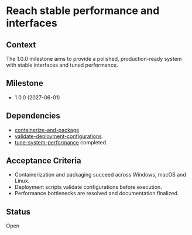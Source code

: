 # Reach stable performance and interfaces

## Context
The 1.0.0 milestone aims to provide a polished, production-ready system with
stable interfaces and tuned performance.

## Milestone
- 1.0.0 (2027-06-01)

## Dependencies

- [containerize-and-package](containerize-and-package.md)
- [validate-deployment-configurations](validate-deployment-configurations.md)
- [tune-system-performance](archive/tune-system-performance.md) completed.

## Acceptance Criteria
- Containerization and packaging succeed across Windows, macOS and Linux.
- Deployment scripts validate configurations before execution.
- Performance bottlenecks are resolved and documentation finalized.

## Status
Open
